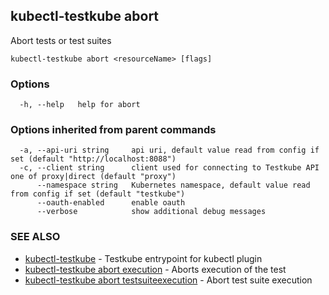 ## kubectl-testkube abort

Abort tests or test suites

```
kubectl-testkube abort <resourceName> [flags]
```

### Options

```
  -h, --help   help for abort
```

### Options inherited from parent commands

```
  -a, --api-uri string     api uri, default value read from config if set (default "http://localhost:8088")
  -c, --client string      client used for connecting to Testkube API one of proxy|direct (default "proxy")
      --namespace string   Kubernetes namespace, default value read from config if set (default "testkube")
      --oauth-enabled      enable oauth
      --verbose            show additional debug messages
```

### SEE ALSO

* [kubectl-testkube](kubectl-testkube.md)	 - Testkube entrypoint for kubectl plugin
* [kubectl-testkube abort execution](kubectl-testkube_abort_execution.md)	 - Aborts execution of the test
* [kubectl-testkube abort testsuiteexecution](kubectl-testkube_abort_testsuiteexecution.md)	 - Abort test suite execution

